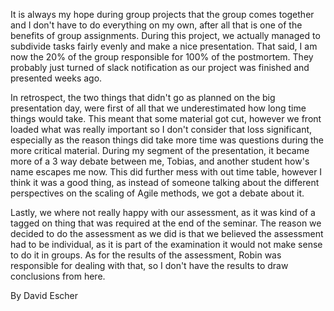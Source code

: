 It is always my hope during group projects that the group comes together and I don't have to do everything on my own, after all that is one of the benefits of group assignments. During this project, we actually managed to subdivide tasks fairly evenly and make a nice presentation. That said, I am now the 20\% of the group responsible for 100\% of the postmortem. They probably just turned of slack notification as our project was finished and presented weeks ago. 

In retrospect, the two things that didn't go as planned on the big presentation day, were first of all that we underestimated how long time things would take. This meant that some material got cut, however we front loaded what was really important so I don't consider that loss significant, especially as the reason things did take more time was questions during the more critical material. During my segment of the presentation, it became more of a 3 way debate between me, Tobias, and another student how's name escapes me now. This did further mess with out time table, however I think it was a good thing, as instead of someone talking about the different perspectives on the scaling of Agile methods, we got a debate about it.

Lastly, we where not really happy with our assessment, as it was kind of a tagged on thing that was required at the end of the seminar. The reason we decided to do the assessment as we did is that we believed the assessment had to be individual, as it is part of the examination it would not make sense to do it in groups. As for the results of the assessment, Robin was responsible for dealing with that, so I don't have the results to draw conclusions from here.

By David Escher
